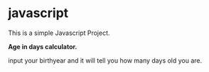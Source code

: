 # javascript

This is a simple Javascript Project.

<b>Age in days calculator.</b>

input your birthyear
and it will tell you how many days old you are.
